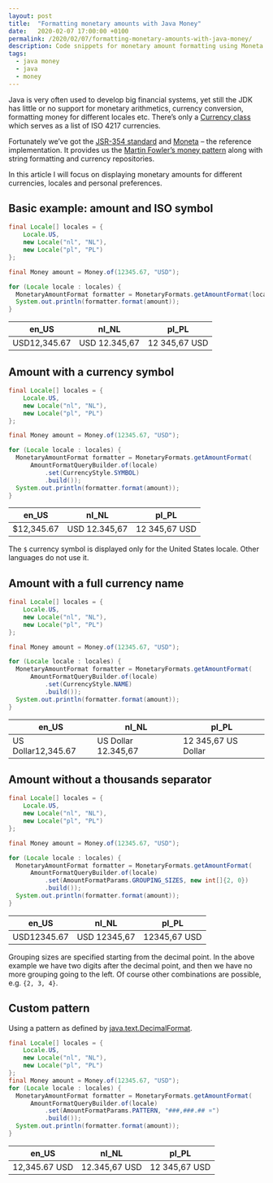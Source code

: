 ```yaml
---
layout: post
title:  "Formatting monetary amounts with Java Money"
date:   2020-02-07 17:00:00 +0100
permalink: /2020/02/07/formatting-monetary-amounts-with-java-money/
description: Code snippets for monetary amount formatting using Moneta - Java Money JSR-354 implementation. Examples for different locales.
tags:
  - java money
  - java
  - money
---
```


Java is very often used to develop big financial systems, yet still the JDK has little or no support for monetary arithmetics, currency conversion, formatting money for different locales etc. There’s only a [Currency class](https://docs.oracle.com/en/java/javase/11/docs/api/java.base/java/util/Currency.html) which serves as a list of ISO 4217 currencies.

Fortunately we’ve got the [JSR-354 standard](https://download.oracle.com/otndocs/jcp/money_currency-1_0-fr-eval-spec/) and [Moneta](https://github.com/JavaMoney/jsr354-ri) – the reference implementation. It provides us the [Martin Fowler’s money pattern](https://www.martinfowler.com/eaaCatalog/money.html) along with string formatting and currency repositories.

In this article I will focus on displaying monetary amounts for different currencies, locales and personal preferences.

## Basic example: amount and ISO symbol

```java
final Locale[] locales = {
    Locale.US,
    new Locale("nl", "NL"),
    new Locale("pl", "PL")
};

final Money amount = Money.of(12345.67, "USD");

for (Locale locale : locales) {
  MonetaryAmountFormat formatter = MonetaryFormats.getAmountFormat(locale);
  System.out.println(formatter.format(amount));
}
```

| en_US        | nl_NL         | pl_PL         |
| ------------ | ------------- | ------------- |
| USD12,345.67 | USD 12.345,67 | 12 345,67 USD |

## Amount with a currency symbol

```java
final Locale[] locales = {
    Locale.US,
    new Locale("nl", "NL"),
    new Locale("pl", "PL")
};

final Money amount = Money.of(12345.67, "USD");

for (Locale locale : locales) {
  MonetaryAmountFormat formatter = MonetaryFormats.getAmountFormat(
      AmountFormatQueryBuilder.of(locale)
          .set(CurrencyStyle.SYMBOL)
          .build());
  System.out.println(formatter.format(amount));
}
```

| en_US      | nl_NL         | pl_PL         |
| ---------- | ------------- | ------------- |
| $12,345.67 | USD 12.345,67 | 12 345,67 USD |

The `$` currency symbol is displayed only for the United States locale. Other languages do not use it.

## Amount with a full currency name

```java
final Locale[] locales = {
    Locale.US,
    new Locale("nl", "NL"),
    new Locale("pl", "PL")
};

final Money amount = Money.of(12345.67, "USD");

for (Locale locale : locales) {
  MonetaryAmountFormat formatter = MonetaryFormats.getAmountFormat(
      AmountFormatQueryBuilder.of(locale)
          .set(CurrencyStyle.NAME)
          .build());
  System.out.println(formatter.format(amount));
}
```

| en_US              | nl_NL               | pl_PL               |
| ------------------ | ------------------- | ------------------- |
| US Dollar12,345.67 | US Dollar 12.345,67 | 12 345,67 US Dollar |

## Amount without a thousands separator

```java
final Locale[] locales = {
    Locale.US,
    new Locale("nl", "NL"),
    new Locale("pl", "PL")
};

final Money amount = Money.of(12345.67, "USD");

for (Locale locale : locales) {
  MonetaryAmountFormat formatter = MonetaryFormats.getAmountFormat(
      AmountFormatQueryBuilder.of(locale)
          .set(AmountFormatParams.GROUPING_SIZES, new int[]{2, 0})
          .build());
  System.out.println(formatter.format(amount));
}
```

| en_US       | nl_NL        | pl_PL        |
| ----------- | ------------ | ------------ |
| USD12345.67 | USD 12345,67 | 12345,67 USD |

Grouping sizes are specified starting from the decimal point. In the above example we have two digits after the decimal point, and then we have no more grouping going to the left. Of course other combinations are possible, e.g. `{2, 3, 4}`.

## Custom pattern

Using a pattern as defined by [java.text.DecimalFormat](https://docs.oracle.com/javase/7/docs/api/java/text/DecimalFormat.html).

```java
final Locale[] locales = {
    Locale.US,
    new Locale("nl", "NL"),
    new Locale("pl", "PL")
};
final Money amount = Money.of(12345.67, "USD");
for (Locale locale : locales) {
  MonetaryAmountFormat formatter = MonetaryFormats.getAmountFormat(
      AmountFormatQueryBuilder.of(locale)
          .set(AmountFormatParams.PATTERN, "###,###.## ¤")
          .build());
  System.out.println(formatter.format(amount));
}
```

| en_US         | nl_NL         | pl_PL         |
| ------------- | ------------- | ------------- |
| 12,345.67 USD | 12.345,67 USD | 12 345,67 USD |
